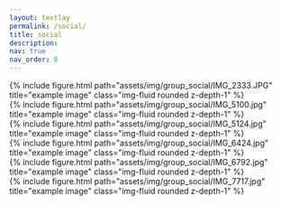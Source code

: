 ```yaml
---
layout: textlay
permalink: /social/
title: social
description:
nav: true
nav_order: 8
---
```




<div class="col-sm mt-3 mt-md-0">
{% include figure.html path="assets/img/group_social/IMG_2333.JPG" title="example image" class="img-fluid rounded z-depth-1" %}
</div>
<div class="col-sm mt-3 mt-md-0">
{% include figure.html path="assets/img/group_social/IMG_5100.jpg" title="example image" class="img-fluid rounded z-depth-1" %}
</div>
<div class="col-sm mt-3 mt-md-0">
{% include figure.html path="assets/img/group_social/IMG_5124.jpg" title="example image" class="img-fluid rounded z-depth-1" %}
</div>
<div class="col-sm mt-3 mt-md-0">
{% include figure.html path="assets/img/group_social/IMG_6424.jpg" title="example image" class="img-fluid rounded z-depth-1" %}
</div>
<div class="col-sm mt-3 mt-md-0">
{% include figure.html path="assets/img/group_social/IMG_6792.jpg" title="example image" class="img-fluid rounded z-depth-1" %}
</div>
<div class="col-sm mt-3 mt-md-0">
{% include figure.html path="assets/img/group_social/IMG_7717.jpg" title="example image" class="img-fluid rounded z-depth-1" %}
</div>
